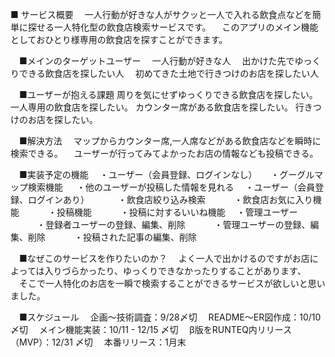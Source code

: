 ■ サービス概要
　一人行動が好きな人がサクッと一人で入れる飲食点などを簡単に探せる一人特化型の飲食店検索サービスです。
　このアプリのメイン機能としておひとり様専用の飲食店を探すことができます。

　■メインのターゲットユーザー
　一人行動が好きな人
　出かけた先でゆっくりできる飲食店を探したい人
　初めてきた土地で行きつけのお店を探したい人

　■ユーザーが抱える課題
  周りを気にせずゆっくりできる飲食店を探したい。
  一人専用の飲食店を探したい。
  カウンター席がある飲食店を探したい。
  行きつけのお店を探したい。

　■解決方法
　マップからカウンター席,一人席などがある飲食店などを瞬時に検索できる。
　ユーザーが行ってみてよかったお店の情報なども投稿できる。

　■実装予定の機能
　・ユーザー（会員登録、ログインなし）
　   ・グーグルマップ検索機能
　   ・他のユーザーが投稿した情報を見れる
　・ユーザー（会員登録、ログインあり）
　　　・飲食店絞り込み検索
　　　・飲食店お気に入り機能
　　　・投稿機能
　　　・投稿に対するいいね機能
　・管理ユーザー
　　　・登録者ユーザーの登録、編集、削除
　　　・管理ユーザーの登録、編集、削除
　　　・投稿された記事の編集、削除

　■なぜこのサービスを作りたいのか？
　よく一人で出かけるのですがお店によっては入りづらかったり、ゆっくりできなかったりすることがあります、
　そこで一人特化のお店を一瞬で検索することができるサービスが欲しいと思いました。

　■スケジュール
　企画〜技術調査：9/28〆切
　README〜ER図作成：10/10 〆切
　メイン機能実装：10/11 - 12/15 〆切
　β版をRUNTEQ内リリース（MVP）：12/31 〆切
　本番リリース：1月末